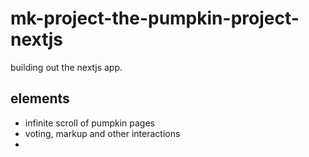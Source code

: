 # mk-project-the-pumpkin-project-nextjs

building out the nextjs app.


## elements

- infinite scroll of pumpkin pages
- voting, markup and other interactions
- 